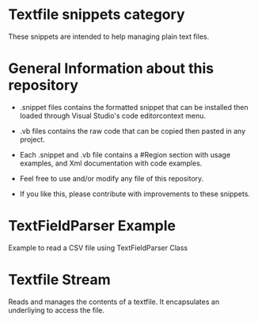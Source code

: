 # Textfile snippets category
These snippets are intended to help managing plain text files.

# General Information about this repository
 - .snippet files contains the formatted snippet that can be installed then  loaded through Visual Studio's code editorcontext menu.
 - .vb files contains the raw code that can be copied then pasted in any project.

 - Each .snippet and .vb file contains a #Region section with usage examples, and Xml documentation with code examples.

 - Feel free to use and/or modify any file of this repository.

 - If you like this, please contribute with improvements to these snippets.

# TextFieldParser Example
Example to read a CSV file using TextFieldParser Class

# Textfile Stream
Reads and manages the contents of a textfile.
It encapsulates an underliying <see cref="FileStream"/> to access the file.
